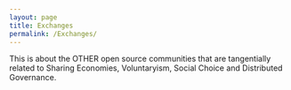 ```yaml
---
layout: page
title: Exchanges
permalink: /Exchanges/
---
```



This is about the OTHER open source communities that are tangentially related to Sharing Economies, Voluntaryism, Social Choice and Distributed Governance.
